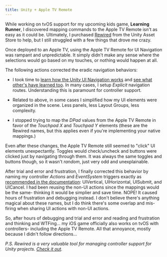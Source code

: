```yaml
---
title: Unity + Apple TV Remote
---
```


While working on tvOS support for my upcoming kids game, **Learning Runner**, I discovered mapping commands to the Apple TV Remote isn't as easy as it could be. Ultimately, I purchased [Rewired][rewired] from the Unity Asset Store to help, but I still struggled with a few things that drove me crazy. 


Once deployed to an Apple TV, using the Apple TV Remote for UI Navigation was rampant and unpredictable. It simply didn't make any sense where the selections would go based on my touches, or nothing would happen at all.

The following actions corrected the eradic navigation behaviors:

* I took time to [learn how the Unity UI Navigation works][navigation] and [see what other's have learned too][tricks]. In many cases, I setup *Explicit* navigation routes. Understanding this is paramount for controller support.

* Related to above, in some cases I simplified how my UI elements were organized in the scene. Less panels, less Layout Groups, less complexity.

* I stopped trying to map the *DPad* values from the Apple TV Remote in favor of the *Touchpad X* and *Touchpad Y* elements (these are the Rewired names, but this applies even if you're implementing your native mappings.)


Even after these changes, the Apple TV Remote still seemed to "click" UI elements unexpectantly. Toggles would check/uncheck and buttons were clicked just by navigating through them. It was always the same toggles and buttons though, so it wasn't _random_, just very odd and unexplainable.

After trial and error and frustration, I finally corrected this behavior by naming my controller *Actions* and *EventSystem* triggers exactly as [recommended in the documentation][recommended]: UIVertical, UIHorizontal, UISubmit, and UICancel. I had been reusing the non-UI actions since the mappings would be the same- thinking it would be simplier and save time. NOPE! It caused hours of frustration and debugging instead. I don't believe there's anything magical about these names, but I do think there's some overlap and mis-firing when sharing UI actions with non-UI actions.

So, after hours of debugging and trial and error and reading and frustration and thinking and WTFing... my iOS game officially also works on tvOS with controllers- including the Apple TV Remote. All that annoyance, mostly because I didn't follow directions...


*P.S. Rewired is a very valuable tool for managing controller support for Unity projects. [Check it out][rewired].*


[rewired]: https://guavaman.com/projects/rewired/
[navigation]: https://docs.unity3d.com/Manual/script-SelectableNavigation.html
[tricks]: https://www.gamasutra.com/blogs/DylanWolf/20190128/335228/Stupid_Unity_UI_Navigation_Tricks.php
[recommended]: https://guavaman.com/projects/rewired/docs/RewiredStandaloneInputModule.html


